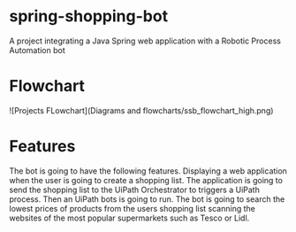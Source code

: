 # spring-shopping-bot
A project integrating a Java Spring web application with a Robotic Process Automation bot

# Flowchart

![Projects FLowchart](Diagrams and flowcharts/ssb_flowchart_high.png)


# Features

The bot is going to have the following features. Displaying a web application when the user is going to create a shopping list. The application is going to send the shopping list to the UiPath Orchestrator to triggers a UiPath process. Then an UiPath bots is going to run. The bot is going to search the lowest prices of products from the users shopping list scanning the websites of the most popular supermarkets such as Tesco or Lidl.


